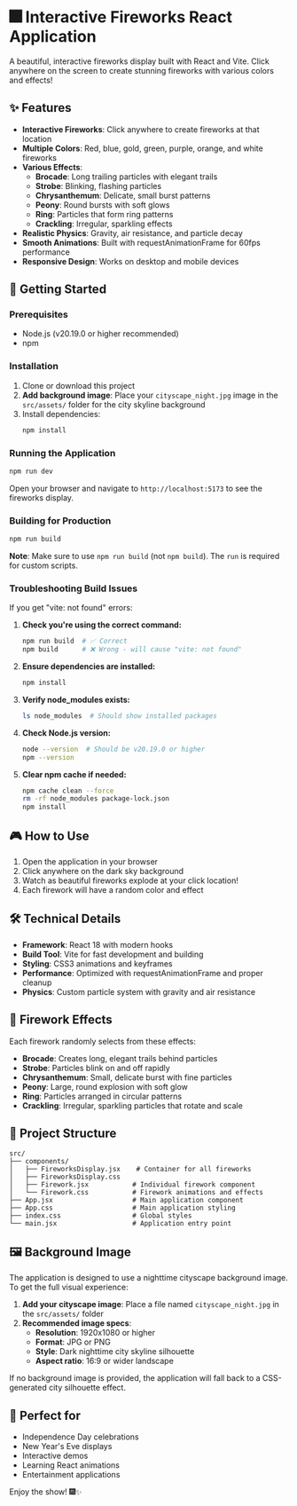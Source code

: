 # 🎆 Interactive Fireworks React Application

A beautiful, interactive fireworks display built with React and Vite. Click anywhere on the screen to create stunning fireworks with various colors and effects!

## ✨ Features

- **Interactive Fireworks**: Click anywhere to create fireworks at that location
- **Multiple Colors**: Red, blue, gold, green, purple, orange, and white fireworks
- **Various Effects**: 
  - **Brocade**: Long trailing particles with elegant trails
  - **Strobe**: Blinking, flashing particles
  - **Chrysanthemum**: Delicate, small burst patterns
  - **Peony**: Round bursts with soft glows
  - **Ring**: Particles that form ring patterns
  - **Crackling**: Irregular, sparkling effects
- **Realistic Physics**: Gravity, air resistance, and particle decay
- **Smooth Animations**: Built with requestAnimationFrame for 60fps performance
- **Responsive Design**: Works on desktop and mobile devices

## 🚀 Getting Started

### Prerequisites
- Node.js (v20.19.0 or higher recommended)
- npm

### Installation
1. Clone or download this project
2. **Add background image**: Place your `cityscape_night.jpg` image in the `src/assets/` folder for the city skyline background
3. Install dependencies:
   ```bash
   npm install
   ```

### Running the Application
```bash
npm run dev
```

Open your browser and navigate to `http://localhost:5173` to see the fireworks display.

### Building for Production
```bash
npm run build
```

**Note**: Make sure to use `npm run build` (not `npm build`). The `run` is required for custom scripts.

### Troubleshooting Build Issues

If you get "vite: not found" errors:

1. **Check you're using the correct command:**
   ```bash
   npm run build  # ✅ Correct
   npm build      # ❌ Wrong - will cause "vite: not found"
   ```

2. **Ensure dependencies are installed:**
   ```bash
   npm install
   ```

3. **Verify node_modules exists:**
   ```bash
   ls node_modules  # Should show installed packages
   ```

4. **Check Node.js version:**
   ```bash
   node --version  # Should be v20.19.0 or higher
   npm --version
   ```

5. **Clear npm cache if needed:**
   ```bash
   npm cache clean --force
   rm -rf node_modules package-lock.json
   npm install
   ```

## 🎮 How to Use

1. Open the application in your browser
2. Click anywhere on the dark sky background
3. Watch as beautiful fireworks explode at your click location!
4. Each firework will have a random color and effect

## 🛠️ Technical Details

- **Framework**: React 18 with modern hooks
- **Build Tool**: Vite for fast development and building
- **Styling**: CSS3 animations and keyframes
- **Performance**: Optimized with requestAnimationFrame and proper cleanup
- **Physics**: Custom particle system with gravity and air resistance

## 🎨 Firework Effects

Each firework randomly selects from these effects:

- **Brocade**: Creates long, elegant trails behind particles
- **Strobe**: Particles blink on and off rapidly
- **Chrysanthemum**: Small, delicate burst with fine particles
- **Peony**: Large, round explosion with soft glow
- **Ring**: Particles arranged in circular patterns
- **Crackling**: Irregular, sparkling particles that rotate and scale

## 📁 Project Structure

```
src/
├── components/
│   ├── FireworksDisplay.jsx    # Container for all fireworks
│   ├── FireworksDisplay.css
│   ├── Firework.jsx           # Individual firework component
│   └── Firework.css           # Firework animations and effects
├── App.jsx                    # Main application component
├── App.css                    # Main application styling
├── index.css                  # Global styles
└── main.jsx                   # Application entry point
```

## 🖼️ Background Image

The application is designed to use a nighttime cityscape background image. To get the full visual experience:

1. **Add your cityscape image**: Place a file named `cityscape_night.jpg` in the `src/assets/` folder
2. **Recommended image specs**: 
   - **Resolution**: 1920x1080 or higher
   - **Format**: JPG or PNG
   - **Style**: Dark nighttime city skyline silhouette
   - **Aspect ratio**: 16:9 or wider landscape

If no background image is provided, the application will fall back to a CSS-generated city silhouette effect.

## 🎯 Perfect for

- Independence Day celebrations
- New Year's Eve displays
- Interactive demos
- Learning React animations
- Entertainment applications

Enjoy the show! 🎆✨
